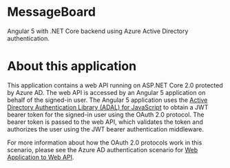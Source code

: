 # MessageBoard 

Angular 5 with .NET Core backend using Azure Active Directory authentication.

# About this application

This application contains a web API running on ASP.NET Core 2.0 protected by Azure AD. The web API is accessed by an Angular 5 application on behalf of the signed-in user. The Angular 5 application uses the [Active Directory Authentication Library (ADAL) for JavaScript](https://github.com/AzureAD/azure-activedirectory-library-for-js) to obtain a JWT bearer token for the signed-in user using the OAuth 2.0 protocol. The bearer token is passed to the web API, which validates the token and authorizes the user using the JWT bearer authentication middleware.

For more information about how the OAuth 2.0 protocols work in this scenario, please see the Azure AD authentication scenario for [Web Application to Web API](https://docs.microsoft.com/en-us/azure/active-directory/develop/active-directory-authentication-scenarios#web-application-to-web-api).
